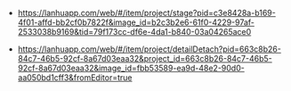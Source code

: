 * https://lanhuapp.com/web/#/item/project/stage?pid=c3e8428a-b169-4f01-affd-bb2cf0b7822f&image_id=b2c3b2e6-61f0-4229-97af-2533038b9169&tid=79f173cc-df6e-4da1-b840-03a04265ace0

* https://lanhuapp.com/web/#/item/project/detailDetach?pid=663c8b26-84c7-46b5-92cf-8a67d03eaa32&project_id=663c8b26-84c7-46b5-92cf-8a67d03eaa32&image_id=fbb53589-ea9d-48e2-90d0-aa050bd1cff3&fromEditor=true